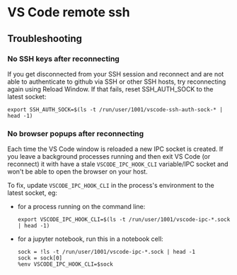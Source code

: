 # VS Code remote ssh

## Troubleshooting

### No SSH keys after reconnecting

If you get disconnected from your SSH session and reconnect and are not able to authenticate to github via SSH or other SSH hosts, try reconnecting again using Reload Window. If that fails, reset SSH_AUTH_SOCK to the latest socket:

```
export SSH_AUTH_SOCK=$(ls -t /run/user/1001/vscode-ssh-auth-sock-* | head -1)
```

### No browser popups after reconnecting

Each time the VS Code window is reloaded a new IPC socket is created. If you leave a background processes running and then exit VS Code (or reconnect) it with have a stale `VSCODE_IPC_HOOK_CLI` variable/IPC socket and won't be able to open the browser on your host.

To fix, update `VSCODE_IPC_HOOK_CLI` in the process's environment to the latest socket, eg:

- for a process running on the command line:

  ```
  export VSCODE_IPC_HOOK_CLI=$(ls -t /run/user/1001/vscode-ipc-*.sock | head -1)
  ```

- for a jupyter notebook, run this in a notebook cell:

  ```
  sock = !ls -t /run/user/1001/vscode-ipc-*.sock | head -1
  sock = sock[0]
  %env VSCODE_IPC_HOOK_CLI=$sock
  ```

